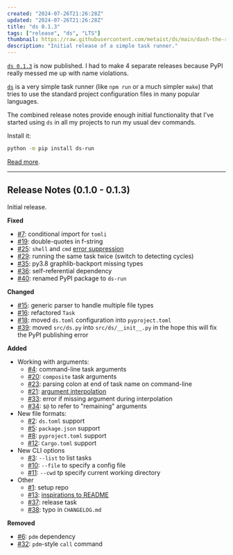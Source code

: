 ```yaml
---
created: "2024-07-26T21:26:28Z"
updated: "2024-07-26T21:26:28Z"
title: "ds 0.1.3"
tags: ["release", "ds", "LTS"]
thumbnail: https://raw.githubusercontent.com/metaist/ds/main/dash-the-rabbit.png
description: "Initial release of a simple task runner."
---
```


[`ds 0.1.3`][release] is now published. I had to make 4 separate releases because PyPI really messed me up with name violations.

[`ds`](https://github.com/metaist/ds) is a very simple task runner (like `npm run` or a much simpler `make`) that tries to use the standard project configuration files in many popular languages.

The combined release notes provide enough initial functionality that I've started using `ds` in all my projects to run my usual dev commands.

Install it:

```bash
python -m pip install ds-run
```

[Read more](https://github.com/metaist/ds).

---

## Release Notes (0.1.0 - 0.1.3)

[#1]: https://github.com/metaist/ds/issues/1
[#2]: https://github.com/metaist/ds/issues/2
[#3]: https://github.com/metaist/ds/issues/2
[#4]: https://github.com/metaist/ds/issues/4
[#5]: https://github.com/metaist/ds/issues/5
[#6]: https://github.com/metaist/ds/issues/6
[#7]: https://github.com/metaist/ds/issues/7
[#8]: https://github.com/metaist/ds/issues/8
[#9]: https://github.com/metaist/ds/issues/9
[#10]: https://github.com/metaist/ds/issues/10
[#11]: https://github.com/metaist/ds/issues/11
[#12]: https://github.com/metaist/ds/issues/12
[#13]: https://github.com/metaist/ds/issues/13
[#14]: https://github.com/metaist/ds/issues/14
[#15]: https://github.com/metaist/ds/issues/15
[#16]: https://github.com/metaist/ds/issues/16
[#18]: https://github.com/metaist/ds/issues/18
[#19]: https://github.com/metaist/ds/issues/19
[#20]: https://github.com/metaist/ds/issues/20
[#21]: https://github.com/metaist/ds/issues/21
[#22]: https://github.com/metaist/ds/issues/22
[#23]: https://github.com/metaist/ds/issues/23
[#24]: https://github.com/metaist/ds/issues/24
[#25]: https://github.com/metaist/ds/issues/25
[#26]: https://github.com/metaist/ds/issues/26
[#29]: https://github.com/metaist/ds/issues/29
[#32]: https://github.com/metaist/ds/issues/32
[#33]: https://github.com/metaist/ds/issues/33
[#34]: https://github.com/metaist/ds/issues/34
[#35]: https://github.com/metaist/ds/issues/35
[#36]: https://github.com/metaist/ds/issues/36
[#37]: https://github.com/metaist/ds/issues/37
[#38]: https://github.com/metaist/ds/issues/38
[#39]: https://github.com/metaist/ds/issues/39
[#40]: https://github.com/metaist/ds/issues/40

Initial release.

**Fixed**

- [#7]: conditional import for `tomli`
- [#19]: double-quotes in f-string
- [#25]: `shell` and `cmd` [error suppression](https://github.com/metaist/ds#error-suppression)
- [#29]: running the same task twice (switch to detecting cycles)
- [#35]: py3.8 graphlib-backport missing types
- [#36]: self-referential dependency
- [#40]: renamed PyPI package to `ds-run`

**Changed**

- [#15]: generic parser to handle multiple file types
- [#16]: refactored `Task`
- [#18]: moved `ds.toml` configuration into `pyproject.toml`
- [#39]: moved `src/ds.py` into `src/ds/__init__.py` in the hope this will fix the PyPI publishing error

**Added**

- Working with arguments:
  - [#4]: command-line task arguments
  - [#20]: `composite` task arguments
  - [#23]: parsing colon at end of task name on command-line
  - [#21]: [argument interpolation](https://github.com/metaist/ds#argument-interpolation)
  - [#33]: error if missing argument during interpolation
  - [#34]: `$@` to refer to "remaining" arguments
- New file formats:
  - [#2]: `ds.toml` support
  - [#5]: `package.json` support
  - [#8]: `pyproject.toml` support
  - [#12]: `Cargo.toml` support
- New CLI options
  - [#3]: `--list` to list tasks
  - [#10]: `--file` to specify a config file
  - [#11]: `--cwd` tp specify current working directory
- Other
  - [#1]: setup repo
  - [#13]: [inspirations to README](https://github.com/metaist/ds#inspirations)
  - [#37]: release task
  - [#38]: typo in `CHANGELOG.md`

**Removed**

- [#6]: `pdm` dependency
- [#32]: `pdm`-style `call` command

[release]: https://github.com/metaist/ds/releases/tag/0.1.3
